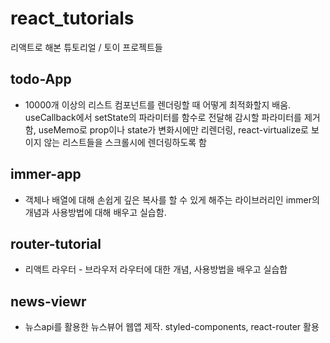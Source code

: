 # react_tutorials
리액트로 해본 튜토리얼 / 토이 프로젝트들

## todo-App
  - 10000개 이상의 리스트 컴포넌트를 렌더링할 때 어떻게 최적화할지 배움. useCallback에서 setState의 파라미터를 함수로 전달해 감시할 파라미터를 제거함, useMemo로 prop이나 state가 변화시에만 리렌더링, react-virtualize로 보이지 않는 리스트들을 스크롤시에 렌더링하도록 함

## immer-app
  - 객체나 배열에 대해 손쉽게 깊은 복사를 할 수 있게 해주는 라이브러리인 immer의 개념과 사용방법에 대해 배우고 실습함.

## router-tutorial
  - 리액트 라우터 - 브라우저 라우터에 대한 개념, 사용방법을 배우고 실습합

## news-viewr
  - 뉴스api를 활용한 뉴스뷰어 웹앱 제작. styled-components, react-router 활용
